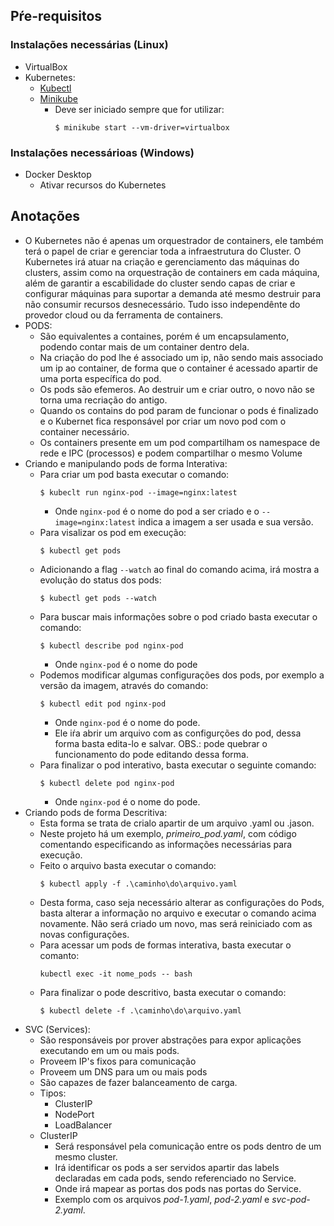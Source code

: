## Pŕe-requisitos
### Instalações necessárias (Linux)
- VirtualBox
- Kubernetes:
    - [Kubectl](https://kubernetes.io/releases/download/)
    - [Minikube](https://minikube.sigs.k8s.io/docs/start/)
        - Deve ser iniciado sempre que for utilizar:
            ```
            $ minikube start --vm-driver=virtualbox
            ```
### Instalações necessárioas (Windows)
- Docker Desktop
    - Ativar recursos do Kubernetes
## Anotações
- O Kubernetes não é apenas um orquestrador de containers, ele também terá o papel de criar e gerenciar toda a infraestrutura do Cluster. O Kubernetes irá atuar na criação e gerenciamento das máquinas do clusters, assim como na orquestração de containers em cada máquina, além de garantir a escabilidade do cluster sendo capas de criar e configurar máquinas para suportar a demanda até mesmo destruir para não consumir recursos desnecessário. Tudo isso independênte do provedor cloud ou da ferramenta de containers.
- PODS: 
    - São equivalentes a containes, porém é um encapsulamento, podendo contar mais de um container dentro dela.
    - Na criação do pod lhe é associado um ip, não sendo mais associado um ip ao container, de forma que o container é acessado apartir de uma porta específica do pod.
    - Os pods são efemeros. Ao destruir um e criar outro, o novo não se torna uma recriação do antigo.
    - Quando os contains do pod param de funcionar o pods é finalizado e o Kubernet fica responsável por criar um novo pod com o container necessário.
    - Os containers presente em um pod compartilham os namespace de rede e IPC (processos) e podem compartilhar o mesmo Volume
- Criando e manipulando pods de forma Interativa:
    - Para criar um pod basta executar o comando:
        ```
        $ kubeclt run nginx-pod --image=nginx:latest
        ```
        - Onde `nginx-pod` é o nome do pod a ser criado e o `--image=nginx:latest` indica a imagem a ser usada e sua versão.
    - Para visalizar os pod em execução:
        ```
        $ kubectl get pods
        ```
    - Adicionando a flag `--watch` ao final do comando acima, irá mostra a evolução do status dos pods:
        ```
        $ kubectl get pods --watch
        ```
    - Para buscar mais informações sobre o pod criado basta executar o comando:
        ```
        $ kubectl describe pod nginx-pod
        ```
        - Onde `nginx-pod` é o nome do pode
    - Podemos modificar algumas configurações dos pods, por exemplo a versão da imagem, através do comando:
        ```
        $ kubectl edit pod nginx-pod
        ```
        - Onde `nginx-pod` é o nome do pode.
        - Ele iŕa abrir um arquivo com as configurções do pod, dessa forma basta edita-lo e salvar. OBS.: pode quebrar o funcionamento do pode editando dessa forma.
    - Para finalizar o pod interativo, basta executar o seguinte comando:
        ```
        $ kubectl delete pod nginx-pod
        ```
        - Onde `nginx-pod` é o nome do pode.
- Criando pods de forma Descritiva:
    - Esta forma se trata de crialo apartir de um arquivo .yaml ou .jason.
    - Neste projeto há um exemplo, *primeiro_pod.yaml*, com código comentando especificando as informações necessárias para execução.
    - Feito o arquivo basta executar o comando:
        ```
        $ kubectl apply -f .\caminho\do\arquivo.yaml
        ```
    - Desta forma, caso seja necessário alterar as configurações do Pods, basta alterar a informação no arquivo e executar o comando acima novamente. Não será criado um novo, mas será reiniciado com as novas configurações.
    - Para acessar um pods de formas interativa, basta executar o comanto:
        ```
        kubectl exec -it nome_pods -- bash
        ```
    - Para finalizar o pode descritivo, basta executar o comando:
        ```
        $ kubectl delete -f .\caminho\do\arquivo.yaml
        ```
- SVC (Services):
    - São responsáveis por prover abstrações para expor aplicações executando em um ou mais pods.
    - Proveem IP's fixos para comunicação
    - Proveem um DNS para um ou mais pods
    - São capazes de fazer balanceamento de carga.
    - Tipos:
        - ClusterIP
        - NodePort
        - LoadBalancer
    - ClusterIP
        - Será responsável pela comunicação entre os pods dentro de um mesmo cluster.
        - Irá identificar os pods a ser servidos apartir das labels declaradas em cada pods, sendo referenciado no Service.
        - Onde irá mapear as portas dos pods nas portas do Service.
        - Exemplo com os arquivos *pod-1.yaml*, *pod-2.yaml* e *svc-pod-2.yaml*.
